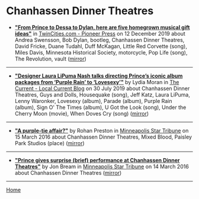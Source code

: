 # Chanhassen Dinner Theatres

 - [**"From Prince to Dessa to Dylan, here are five homegrown musical gift ideas"**](https://www.twincities.com/2019/12/12/from-prince-to-dessa-to-dylan-here-are-five-homegrown-musical-gift-ideas/) in [TwinCities.com - Pioneer Press](https://www.twincities.com/) on 12 December 2019 about Andrea Swensson, Bob Dylan, bootleg, Chanhassen Dinner Theatres, David Fricke, Duane Tudahl, Duff McKagan, Little Red Corvette (song), Miles Davis, Minnesota Historical Society, motorcycle, Pop Life (song), The Revolution, vault ([mirror](https://web.archive.org/web/*/https://www.twincities.com/2019/12/12/from-prince-to-dessa-to-dylan-here-are-five-homegrown-musical-gift-ideas/))

----

 - [**"Designer Laura LiPuma Nash talks directing Prince’s iconic album packages from ‘Purple Rain’ to ‘Lovesexy’"**](https://blog.thecurrent.org/2019/07/designer-laura-lipuma-nash-talks-directing-princes-iconic-album-packages-from-purple-rain-to-lovesexy/) by Lydia Moran in [The Current - Local Current Blog](https://blog.thecurrent.org/) on 30 July 2019 about Chanhassen Dinner Theatres, Guys and Dolls, Housequake (song), Jeff Katz, Laura LiPuma, Lenny Waronker, Lovesexy (album), Parade (album), Purple Rain (album), Sign O' The Times (album), U Got the Look (song), Under the Cherry Moon (movie), When Doves Cry (song) ([mirror](https://web.archive.org/web/*/https://blog.thecurrent.org/2019/07/designer-laura-lipuma-nash-talks-directing-princes-iconic-album-packages-from-purple-rain-to-lovesexy/))

----

 - [**"A purple-tie affair?"**](http://www.startribune.com/a-purple-tie-affair/372125381/) by Rohan Preston in [Minneapolis Star Tribune](http://www.startribune.com/) on 15 March 2016 about Chanhassen Dinner Theatres, Mixed Blood, Paisley Park Studios (place) ([mirror](https://web.archive.org/web/*/http://www.startribune.com/a-purple-tie-affair/372125381/))

----

 - [**"Prince gives surprise (brief) performance at Chanhassen Dinner Theatres"**](http://www.startribune.com/prince-gives-surprise-brief-performance-at-chanhassen-dinner-theatres/371944961/) by Jon Bream in [Minneapolis Star Tribune](http://www.startribune.com/) on 14 March 2016 about Chanhassen Dinner Theatres ([mirror](https://web.archive.org/web/*/http://www.startribune.com/prince-gives-surprise-brief-performance-at-chanhassen-dinner-theatres/371944961/))

----

[Home](../)
